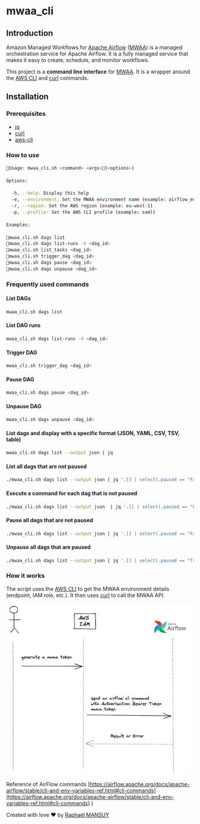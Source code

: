 # mwaa_cli 

## Introduction

Amazon Managed Workflows for [Apache Airflow](https://airflow.apache.org/) ([MWAA](https://docs.aws.amazon.com/mwaa/latest/userguide/what-is-mwaa.html)) is a managed orchestration service for Apache Airflow. It is a fully managed service that makes it easy to create, schedule, and monitor workflows.

This project is a **command line interface** for [MWAA](https://docs.aws.amazon.com/mwaa/latest/userguide/what-is-mwaa.html). It is a wrapper around the [AWS CLI](https://aws.amazon.com/cli/) and [curl](https//curl.se) commands.

## Installation

### Prerequisites

- [jq](https://stedolan.github.io/jq/)
- [curl](https://curl.se/)
- [aws-cli](https://aws.amazon.com/cli/)

### How to use

```bash
Usage: mwaa_cli.sh <command> <args>(<options>)

Options:

  -h, --help: Display this help
  -e, --environment: Set the MWAA environment name (example: airflow_env_1)
  -r, --region: Set the AWS region (example: eu-west-1)
  -p, --profile: Set the AWS CLI profile (example: saml)

Examples:

mwaa_cli.sh dags list
mwaa_cli.sh dags list-runs -d <dag_id>
mwaa_cli.sh list_tasks <dag_id>
mwaa_cli.sh trigger_dag <dag_id>
mwaa_cli.sh dags pause <dag_id>
mwaa_cli.sh dags unpause <dag_id>

```

### Frequently used commands

#### List DAGs

```bash
mwaa_cli.sh dags list
```

#### List DAG runs

```bash
mwaa_cli.sh dags list-runs -d <dag_id>
```

#### Trigger DAG

```bash
mwaa_cli.sh trigger_dag <dag_id>
```

#### Pause DAG

```bash
mwaa_cli.sh dags pause <dag_id>
```

#### Unpause DAG

```bash
mwaa_cli.sh dags unpause <dag_id>
```

#### List dags and display with a specific format (JSON, YAML, CSV, TSV, table)

```bash
mwaa_cli.sh dags list --output json | jq
```

#### List all dags that are not paused

```bash
./mwaa_cli.sh dags list --output json | jq '.[] | select(.paused == "False")'
```

#### Execute a command for each dag that is not paused

```bash
./mwaa_cli.sh dags list --output json  | jq '.[] | select(.paused == "False") .dag_id' | tr '\n' '\0' | xargs -0 -n1 echo
``` 

#### Pause all dags that are not paused

```bash
./mwaa_cli.sh dags list --output json | jq '.[] | select(.paused == "False") | .dag_id' | tr '\n' '\0' | xargs -0 -n1 ./mwaa_cli.sh dags pause 
```

#### Unpause all dags that are paused

```bash
./mwaa_cli.sh dags list --output json | jq '.[] | select(.paused == "True") | .dag_id' | tr '\n' '\0' | xargs -0 -n1 ./mwaa_cli.sh dags unpause 
```

### How it works

The script uses the [AWS CLI](https://aws.amazon.com/cli/) to get the MWAA environment details (endpoint, IAM role, etc.). It then uses [curl](https://curl.se/) to call the MWAA API.

![Image](images/01_architecture.excalidraw.png)

Reference of AirFlow commands [https://airflow.apache.org/docs/apache-airflow/stable/cli-and-env-variables-ref.html#cli-commands](https://airflow.apache.org/docs/apache-airflow/stable/cli-and-env-variables-ref.html#cli-commands)
)


Created with love ❤️ by [Raphaël MANSUY](https://www.linkedin.com/in/raphaelmansuy/)
